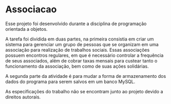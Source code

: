 # Associacao

Esse projeto foi desenvolvido durante a disciplina de programação orientada a objetos.<br />

A tarefa foi dividida em duas partes, na primeira consistia em criar um sistema para gerenciar um grupo de pessoas que se organizam em uma associação para realização de trabalhos sociais. Essas associações possuem encontros regulares, em que é necessário controlar a frequência de seus associados, além de cobrar taxas mensais para custear tanto o funcionamento da associação, bem como de suas ações solidárias.<br />

A segunda parte da atividade é para mudar a forma de armazenamento dos dados do programa para serem salvos em um banco MySQL.<br />


As especificações do trabalho não se encontram junto ao projeto devido a direitos autorais.<br />
